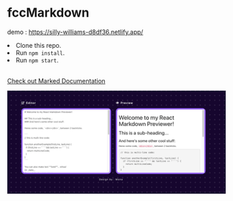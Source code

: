 # fccMarkdown

demo : https://silly-williams-d8df36.netlify.app/

<ls>
  <li>Clone this repo.</li>
	<li>Run <code>npm install</code>.</li>
	<li>Run <code>npm start</code>.</li>
</ls>
<br>

<a href='https://marked.js.org/'>Check out Marked Documentation</a>

![mark-app.png](./mark-app.png)
